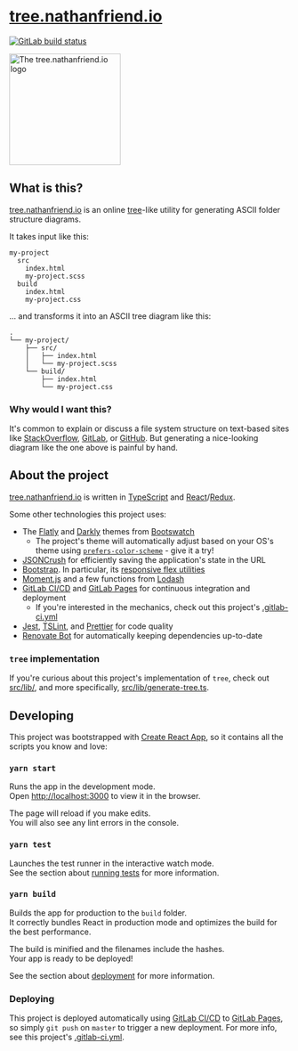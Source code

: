 # [tree.nathanfriend.io](https://tree.nathanfriend.io)

<a href="https://gitlab.com/nfriend/tree-online/pipelines" target="_blank"><img src="https://gitlab.com/nfriend/tree-online/badges/master/pipeline.svg" alt="GitLab build status"></a>

<img alt="The tree.nathanfriend.io logo" src="public/tree-logo.png" width="200"/>

## What is this?

[tree.nathanfriend.io](https://tree.nathanfriend.io) is an online [tree](http://mama.indstate.edu/users/ice/tree/)-like utility for generating ASCII folder structure diagrams.

It takes input like this:

```
my-project
  src
    index.html
    my-project.scss
  build
    index.html
    my-project.css
```

... and transforms it into an ASCII tree diagram like this:

```
.
└── my-project/
    ├── src/
    │   ├── index.html
    │   └── my-project.scss
    └── build/
        ├── index.html
        └── my-project.css
```

### Why would I want this?

It's common to explain or discuss a file system structure on text-based sites like [StackOverflow](https://stackoverflow.com/), [GitLab](https://gitlab.com), or [GitHub](https://github.com/). But generating a nice-looking diagram like the one above is painful by hand.

## About the project

[tree.nathanfriend.io](https://tree.nathanfriend.io) is written in [TypeScript](https://www.typescriptlang.org/) and [React](https://reactjs.org/)/[Redux](https://redux.js.org/).

Some other technologies this project uses:

- The [Flatly](https://bootswatch.com/flatly/) and [Darkly](https://bootswatch.com/darkly/) themes from [Bootswatch](https://bootswatch.com/)
  - The project's theme will automatically adjust based on your OS's theme using [`prefers-color-scheme`](https://developer.mozilla.org/en-US/docs/Web/CSS/@media/prefers-color-scheme) - give it a try!
- [JSONCrush](https://github.com/KilledByAPixel/JSONCrush) for efficiently saving the application's state in the URL
- [Bootstrap](https://getbootstrap.com/). In particular, its [responsive flex utilities](https://getbootstrap.com/docs/4.4/utilities/flex/)
- [Moment.js](https://momentjs.com/) and a few functions from [Lodash](https://lodash.com/)
- [GitLab CI/CD](https://docs.gitlab.com/ee/ci/) and [GitLab Pages](https://about.gitlab.com/product/pages/) for continuous integration and deployment
  - If you're interested in the mechanics, check out this project's [.gitlab-ci.yml](.gitlab-ci.yml)
- [Jest](https://jestjs.io/), [TSLint](https://palantir.github.io/tslint/), and [Prettier](https://prettier.io/) for code quality
- [Renovate Bot](https://renovate.whitesourcesoftware.com/) for automatically keeping dependencies up-to-date

### `tree` implementation

If you're curious about this project's implementation of `tree`, check out [src/lib/](src/lib/), and more specifically, [src/lib/generate-tree.ts](src/lib/generate-tree.ts).

## Developing

This project was bootstrapped with [Create React App](https://github.com/facebook/create-react-app), so it contains all the scripts you know and love:

### `yarn start`

Runs the app in the development mode.<br />
Open [http://localhost:3000](http://localhost:3000) to view it in the browser.

The page will reload if you make edits.<br />
You will also see any lint errors in the console.

### `yarn test`

Launches the test runner in the interactive watch mode.<br />
See the section about [running tests](https://facebook.github.io/create-react-app/docs/running-tests) for more information.

### `yarn build`

Builds the app for production to the `build` folder.<br />
It correctly bundles React in production mode and optimizes the build for the best performance.

The build is minified and the filenames include the hashes.<br />
Your app is ready to be deployed!

See the section about [deployment](https://facebook.github.io/create-react-app/docs/deployment) for more information.

### Deploying

This project is deployed automatically using [GitLab CI/CD](https://docs.gitlab.com/ee/ci/) to [GitLab Pages](https://about.gitlab.com/product/pages/), so simply `git push` on `master` to trigger a new deployment. For more info, see this project's [.gitlab-ci.yml](.gitlab-ci.yml).
